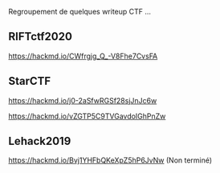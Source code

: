 Regroupement de quelques writeup CTF ... 

## RIFTctf2020
https://hackmd.io/CWfrgjg_Q_-V8Fhe7CvsFA

## StarCTF
https://hackmd.io/j0-2aSfwRGSf28sjJnJc6w

https://hackmd.io/vZGTP5C9TVGavdoIGhPnZw

## Lehack2019
https://hackmd.io/Bvj1YHFbQKeXpZ5hP6JvNw (Non terminé)


